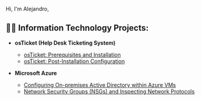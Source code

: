 Hi, I'm Alejandro,

<h2>👨‍💻 Information Technology Projects:</h2>

- <b>osTicket (Help Desk Ticketing System)</b>
  - [osTicket: Prerequisites and Installation](https://github.com/ab2315/osticket-prereqs)
  - [osTicket: Post-Installation Configuration](https://github.com/ab2315/post-install-config)
  
- <b>Microsoft Azure</b>
  - [Configuring On-premises Active Directory within Azure VMs](https://github.com/ab2315/configure-ad)
  - [Network Security Groups (NSGs) and Inspecting Network Protocols](https://github.com/ab2315/azure-network-protocols)
